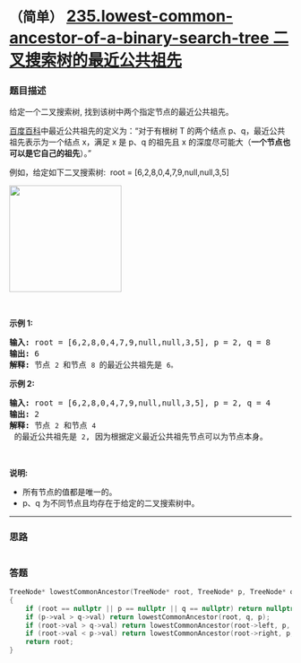 # `（简单）` [235.lowest-common-ancestor-of-a-binary-search-tree 二叉搜索树的最近公共祖先](https://leetcode-cn.com/problems/lowest-common-ancestor-of-a-binary-search-tree/)

### 题目描述
<p>给定一个二叉搜索树, 找到该树中两个指定节点的最近公共祖先。</p>

<p><a href="https://baike.baidu.com/item/%E6%9C%80%E8%BF%91%E5%85%AC%E5%85%B1%E7%A5%96%E5%85%88/8918834?fr=aladdin">百度百科</a>中最近公共祖先的定义为：“对于有根树 T 的两个结点 p、q，最近公共祖先表示为一个结点 x，满足 x 是 p、q 的祖先且 x 的深度尽可能大（<strong>一个节点也可以是它自己的祖先</strong>）。”</p>

<p>例如，给定如下二叉搜索树:&nbsp; root =&nbsp;[6,2,8,0,4,7,9,null,null,3,5]</p>

<p><img style="height: 190px; width: 200px;" src="https://assets.leetcode-cn.com/aliyun-lc-upload/uploads/2018/12/14/binarysearchtree_improved.png" alt=""></p>

<p>&nbsp;</p>

<p><strong>示例 1:</strong></p>

<pre><strong>输入:</strong> root = [6,2,8,0,4,7,9,null,null,3,5], p = 2, q = 8
<strong>输出:</strong> 6 
<strong>解释: </strong>节点 <code>2 </code>和节点 <code>8 </code>的最近公共祖先是 <code>6。</code>
</pre>

<p><strong>示例 2:</strong></p>

<pre><strong>输入:</strong> root = [6,2,8,0,4,7,9,null,null,3,5], p = 2, q = 4
<strong>输出:</strong> 2
<strong>解释: </strong>节点 <code>2</code> 和节点 <code>4</code> 的最近公共祖先是 <code>2</code>, 因为根据定义最近公共祖先节点可以为节点本身。</pre>

<p>&nbsp;</p>

<p><strong>说明:</strong></p>

<ul>
	<li>所有节点的值都是唯一的。</li>
	<li>p、q 为不同节点且均存在于给定的二叉搜索树中。</li>
</ul>


---
### 思路
```
```

### 答题
``` C++
TreeNode* lowestCommonAncestor(TreeNode* root, TreeNode* p, TreeNode* q)
{
	if (root == nullptr || p == nullptr || q == nullptr) return nullptr;
	if (p->val > q->val) return lowestCommonAncestor(root, q, p);
	if (root->val > q->val) return lowestCommonAncestor(root->left, p, q);
	if (root->val < p->val) return lowestCommonAncestor(root->right, p, q);
	return root;
}
```

